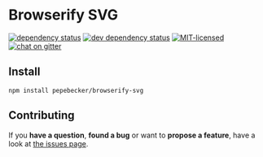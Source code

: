 # Browserify SVG

[![dependency status](https://img.shields.io/david/pepebecker/browserify-svg.svg)](https://david-dm.org/pepebecker/browserify-svg)
[![dev dependency status](https://img.shields.io/david/dev/pepebecker/browserify-svg.svg)](https://david-dm.org/pepebecker/browserify-svg#info=devDependencies)
[![MIT-licensed](https://img.shields.io/github/license/pepebecker/browserify-svg.svg)](https://opensource.org/licenses/MIT)
[![chat on gitter](https://badges.gitter.im/pepebecker.svg)](https://gitter.im/pepebecker)

## Install

```shell
npm install pepebecker/browserify-svg
```

## Contributing

If you **have a question**, **found a bug** or want to **propose a feature**, have a look at [the issues page](https://github.com/pepebecker/browserify-svg/issues).